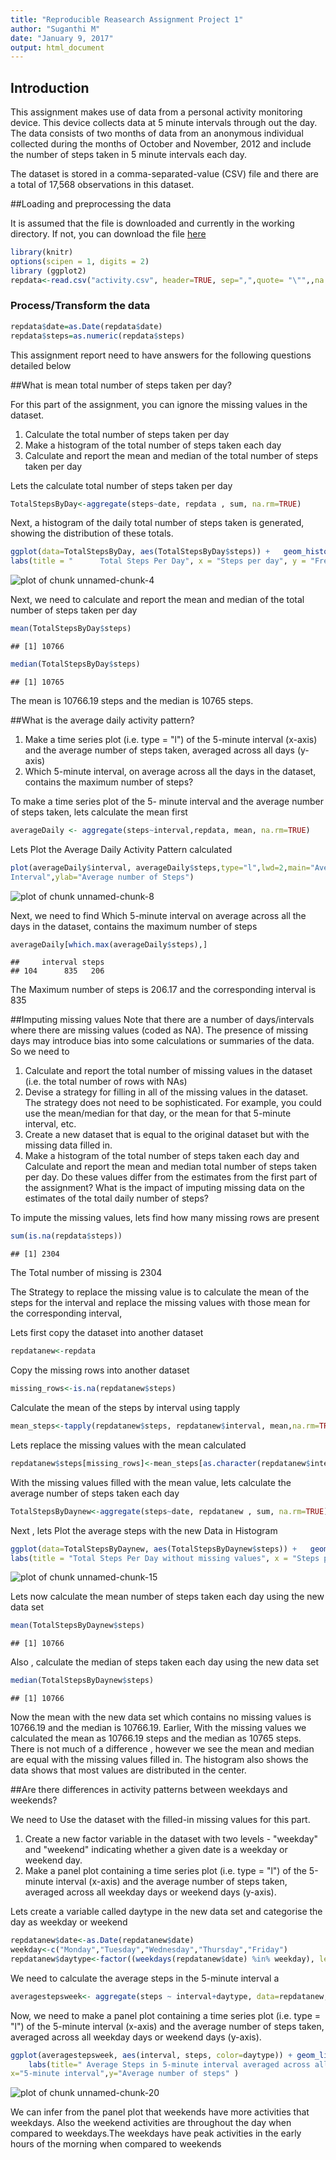```yaml
---
title: "Reproducible Reasearch Assignment Project 1"
author: "Suganthi M"
date: "January 9, 2017"
output: html_document
---
```


## Introduction

This assignment makes use of data from a personal activity monitoring device. This device collects data at 5 minute intervals through out the day. The data consists of two months of data from an anonymous individual collected during the months of October and November, 2012 and include the number of steps taken in 5 minute intervals each day.

The dataset is stored in a comma-separated-value (CSV) file and there are a total of 17,568 observations in this dataset.

##Loading and preprocessing the data

It is assumed that the file is downloaded and currently in the working directory. If not, you can download the file [here](https://d396qusza40orc.cloudfront.net/repdata%2Fdata%2Factivity.zip)


```r
library(knitr)
options(scipen = 1, digits = 2)
library (ggplot2)
repdata<-read.csv("activity.csv", header=TRUE, sep=",",quote= "\"",,na.strings = "NA",nrows = -1,skip = 0)
```

### Process/Transform the data 


```r
repdata$date=as.Date(repdata$date)
repdata$steps=as.numeric(repdata$steps)
```

This assignment report need to have answers for the following questions detailed below

##What is mean total number of steps taken per day?

  For this part of the assignment, you can ignore the missing values in the dataset.
  
  1) Calculate the total number of steps taken per day
  2) Make a histogram of the total number of steps taken each day
  3) Calculate and report the mean and median of the total number of steps taken per day

Lets the calculate total number of steps taken per day


```r
TotalStepsByDay<-aggregate(steps~date, repdata , sum, na.rm=TRUE)
```

Next, a histogram of the daily total number of steps taken is generated, showing the distribution of these totals.


```r
ggplot(data=TotalStepsByDay, aes(TotalStepsByDay$steps)) +   geom_histogram(fill = "Violet", binwidth = 1000) +
labs(title = "		Total Steps Per Day", x = "Steps per day", y = "Frequency")
```

![plot of chunk unnamed-chunk-4](figure/unnamed-chunk-4-1.png)

Next, we need to calculate and report the mean and median of the total number of steps taken per day


```r
mean(TotalStepsByDay$steps)
```

```
## [1] 10766
```


```r
median(TotalStepsByDay$steps)
```

```
## [1] 10765
```

The mean is 10766.19 steps and the median is 10765 steps.

##What is the average daily activity pattern?

1) Make a time series plot (i.e. type = "l") of the 5-minute interval (x-axis) and the average number of steps taken, averaged 
across all days (y-axis)
2) Which 5-minute interval, on average across all the days in the dataset, contains the maximum number of steps?

To make a time series plot of the 5- minute interval and the average number of steps taken, lets calculate the mean first


```r
averageDaily <- aggregate(steps~interval,repdata, mean, na.rm=TRUE)
```

Lets Plot the Average Daily Activity Pattern calculated 


```r
plot(averageDaily$interval, averageDaily$steps,type="l",lwd=2,main="Average Daily Activity Pattern",xlab=" 5 minute 
Interval",ylab="Average number of Steps")
```

![plot of chunk unnamed-chunk-8](figure/unnamed-chunk-8-1.png)

Next, we need to find Which 5-minute interval on average across all the days in the dataset, contains the maximum number of steps

```r
averageDaily[which.max(averageDaily$steps),]
```

```
##     interval steps
## 104      835   206
```

The Maximum number of steps is 206.17 and the corresponding interval is 
835

##Imputing missing values
Note that there are a number of days/intervals where there are missing values (coded as NA). The presence of missing days may introduce bias into some calculations or summaries of the data. So we need to   

1) Calculate and report the total number of missing values in the dataset (i.e. the total number of rows with NAs)
2) Devise a strategy for filling in all of the missing values in the dataset. The strategy does not need to be sophisticated. For example, you could use the mean/median for that day, or the mean for that 5-minute interval, etc.
3) Create a new dataset that is equal to the original dataset but with the missing data filled in.
4) Make a histogram of the total number of steps taken each day and Calculate and report the mean and median total number of steps taken per day. Do these values differ from the estimates from the first part of the assignment? What is the impact of imputing missing data on the estimates of the total daily number of steps?

To impute the missing values, lets find how many missing rows are present

```r
sum(is.na(repdata$steps))
```

```
## [1] 2304
```

The Total number of missing is 2304

The Strategy to replace the missing value is to calculate the mean of the steps for the interval and replace the missing values with those mean for the corresponding interval,

Lets first copy the dataset into another dataset

```r
repdatanew<-repdata
```

Copy the missing rows into another dataset

```r
missing_rows<-is.na(repdatanew$steps)
```
Calculate the mean of the steps by interval using tapply 

```r
mean_steps<-tapply(repdatanew$steps, repdatanew$interval, mean,na.rm=TRUE, simplify=TRUE)
```

Lets replace the missing values with the mean calculated

```r
repdatanew$steps[missing_rows]<-mean_steps[as.character(repdatanew$interval[missing_rows])]
```

With the missing values filled with the mean value, lets calculate the average number of steps taken each day

```r
TotalStepsByDaynew<-aggregate(steps~date, repdatanew , sum, na.rm=TRUE)
```
Next , lets Plot the average steps with the new Data in Histogram


```r
ggplot(data=TotalStepsByDaynew, aes(TotalStepsByDaynew$steps)) +   geom_histogram(fill = "Violet", binwidth = 1000) +
labs(title = "Total Steps Per Day without missing values", x = "Steps per day", y = "Frequency")
```

![plot of chunk unnamed-chunk-15](figure/unnamed-chunk-15-1.png)

Lets now calculate the mean number of steps taken each day using the new data set 

```r
mean(TotalStepsByDaynew$steps)
```

```
## [1] 10766
```

Also , calculate the median of steps taken each day using the new data set

```r
median(TotalStepsByDaynew$steps)
```

```
## [1] 10766
```

Now the mean with the new data set which contains no missing values is 
10766.19 and the median is 10766.19.  Earlier, With the missing values we calculated the mean as  10766.19 steps and the median as 10765 steps. There is not much of a difference , however we see the mean and median are equal with the missing values filled in. The histogram also shows the data shows that most values are distributed in the center.


##Are there differences in activity patterns between weekdays and weekends?

We need to Use the dataset with the filled-in missing values for this part.  

1) Create a new factor variable in the dataset with two levels - "weekday" and "weekend" indicating whether a given date is a weekday or weekend day.  
2) Make a panel plot containing a time series plot (i.e. type = "l") of the 5-minute interval (x-axis) and the average number of steps taken, averaged across all weekday days or weekend days (y-axis). 

Lets create a variable called daytype in the new data set and categorise the day as weekday or weekend


```r
repdatanew$date<-as.Date(repdatanew$date)
weekday<-c("Monday","Tuesday","Wednesday","Thursday","Friday")
repdatanew$daytype<-factor((weekdays(repdatanew$date) %in% weekday), levels=c(FALSE, TRUE), labels=c('Weekend', 'Weekday'))
```

We need to calculate the average steps in the 5-minute interval a

```r
averagestepsweek<- aggregate(steps ~ interval+daytype, data=repdatanew, mean, na.rm=TRUE)
```

Now, we need to make a panel plot containing a time series plot (i.e. type = "l") of the 5-minute interval (x-axis) and the average number of steps taken, averaged across all weekday days or weekend days (y-axis). 

```r
ggplot(averagestepsweek, aes(interval, steps, color=daytype)) + geom_line() + facet_grid(daytype ~ .) +
    labs(title=" Average Steps in 5-minute interval averaged across all weekday/weekend",
x="5-minute interval",y="Average number of steps" )
```

![plot of chunk unnamed-chunk-20](figure/unnamed-chunk-20-1.png)

We can infer from the panel plot that weekends have more activities that weekdays. Also the weekend activities are throughout the day when compared to weekdays.The weekdays have peak activities in the early hours of the morning when compared to weekends
